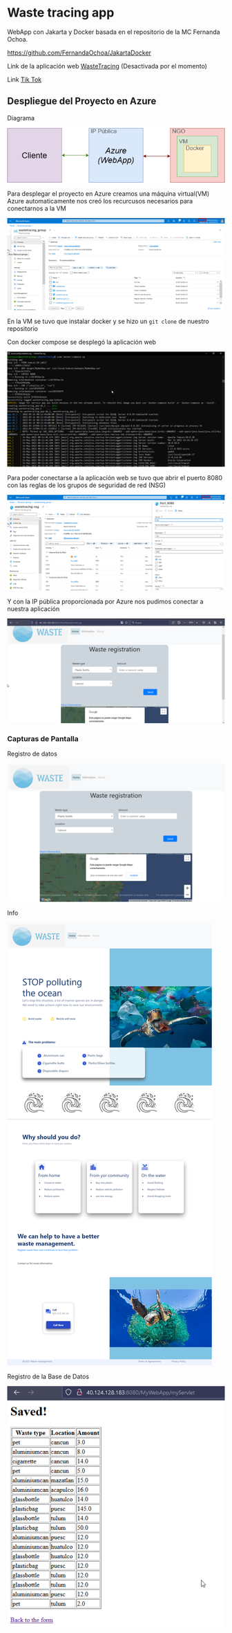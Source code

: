 # Waste tracing app

WebApp con Jakarta y Docker basada en el repositorio de la MC Fernanda Ochoa.

https://github.com/FernandaOchoa/JakartaDocker

Link de la aplicación web [WasteTracing](http://40.124.128.183:8080/MyWebApp/) (Desactivada por el momento)

Link [Tik Tok](https://www.tiktok.com/@melendezgab/video/7098131974027545862?_t=8SLWJ31qVRl&_r=1)

<h2>Despliegue del Proyecto en Azure</h2>

Diagrama

![imagen](./azure/diagramaazure.png)

Para desplegar el proyecto en Azure creamos una máquina virtual(VM)
<br>
Azure automaticamente nos creó los recurcusos necesarios para conectarnos a la VM

![imagen](./azure/azure.png)

En la VM se tuvo que instalar docker y se hizo un ``` git clone ``` de nuestro repositorio

Con docker compose se desplegó la aplicación web

![imagen](./azure/docker%20azure.png)

Para poder conectarse a la aplicación web se tuvo que abrir el puerto 8080 con las reglas de los grupos de seguridad de red (NSG)

![imagen](./azure/puertos.png)

Y con la IP pública proporcionada por Azure nos pudimos conectar a nuestra aplicación

![imagen](./azure/pagina.png)


<h3> Capturas de Pantalla </h3>

Registro de datos

![imagen](./azure/despligue.png)

Info 

![imagen](./azure/despliegueinfo.png)

Registro de la Base de Datos

![imagen](./azure/basededatos.png)